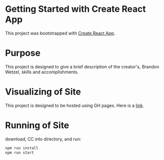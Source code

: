 # Getting Started with Create React App

This project was bootstrapped with [Create React App](https://github.com/facebook/create-react-app).

# Purpose

This project is designed to give a brief description of the creator's, Brandon Wetzel, skills and accomplishments.

# Visualizing of Site

This project is designed to be hosted using GH pages. Here is a [link](https://bcm101.github.io/bwetzel_resume/).

# Running of Site

download, CC into directory, and run:

```bash
npm run install
npm run start
```

